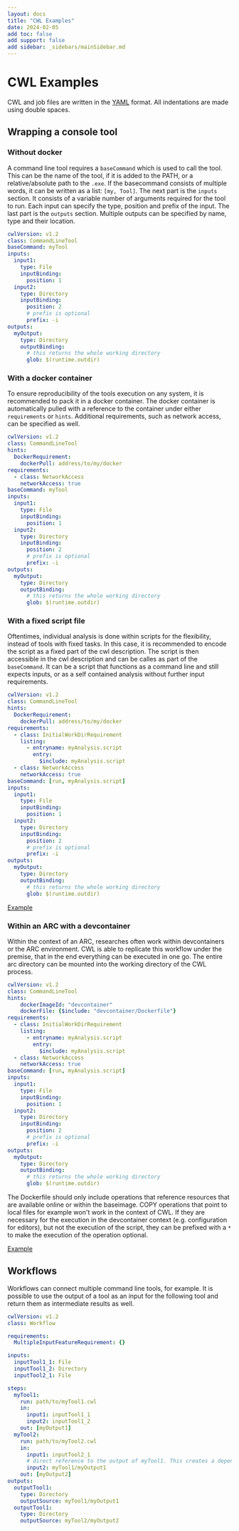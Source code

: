 ```yaml
---
layout: docs
title: "CWL Examples"
date: 2024-02-05
add toc: false
add support: false
add sidebar: _sidebars/mainSidebar.md
---
```


# CWL Examples

CWL and job files are written in the [YAML](https://en.wikipedia.org/wiki/YAML) format. All indentations 
are made using double spaces.

## Wrapping a console tool
### Without docker

A command line tool requires a `baseCommand` which is used to call the tool. This can be 
the name of the tool, if it is added to the PATH, or a relative/absolute path to the `.exe`. 
If the basecommand consists of multiple words, it can be written as a list: `[my, Tool]`. The next part is the `inputs` 
section. It consists of a variable number of arguments required for the tool to run. Each input can specify 
the type, position and prefix of the input. The last part is the `outputs` section. Multiple outputs can be specified by 
name, type and their location.

```yaml
cwlVersion: v1.2
class: CommandLineTool
baseCommand: myTool
inputs:
  input1:
    type: File
    inputBinding:
      position: 1
  input2:
    type: Directory
    inputBinding:
      position: 2
      # prefix is optional
      prefix: -i
outputs:
  myOutput:
    type: Directory
    outputBinding:
      # this returns the whole working directory
      glob: $(runtime.outdir)
```

### With a docker container

To ensure reproducibility of the tools execution on any system, it is recommended to pack it in a docker 
container. The docker container is automatically pulled with a reference to the container under 
either `requirements` or `hints`. Additional requirements, such as network access, can be specified as well.

```yaml
cwlVersion: v1.2
class: CommandLineTool
hints:
  DockerRequirement:
    dockerPull: address/to/my/docker
requirements:
  - class: NetworkAccess
    networkAccess: true
baseCommand: myTool
inputs:
  input1:
    type: File
    inputBinding:
      position: 1
  input2:
    type: Directory
    inputBinding:
      position: 2
      # prefix is optional
      prefix: -i
outputs:
  myOutput:
    type: Directory
    outputBinding:
      # this returns the whole working directory
      glob: $(runtime.outdir)
```

### With a fixed script file

Oftentimes, individual analysis is done within scripts for the flexibility, instead of tools with 
fixed tasks. In this case, it is recommended to encode the script as a fixed part of the cwl description. 
The script is then accessible in the cwl description and can be calles as part of the `baseCommand`. It can be 
a script that functions as a command line and still expects inputs, or as a self contained analysis without further input requirements.

```yaml
cwlVersion: v1.2
class: CommandLineTool
hints:
  DockerRequirement:
    dockerPull: address/to/my/docker
requirements:
  - class: InitialWorkDirRequirement
    listing:
      - entryname: myAnalysis.script
        entry:
          $include: myAnalysis.script
  - class: NetworkAccess
    networkAccess: true
baseCommand: [run, myAnalysis.script]
inputs:
  input1:
    type: File
    inputBinding:
      position: 1
  input2:
    type: Directory
    inputBinding:
      position: 2
      # prefix is optional
      prefix: -i
outputs:
  myOutput:
    type: Directory
    outputBinding:
      # this returns the whole working directory
      glob: $(runtime.outdir)
```
[Example](https://git.nfdi4plants.org/muehlhaus/ArcPrototype/-/tree/CWLExamples/workflows/FixedScript)
### Within an ARC with a devcontainer

Within the context of an ARC, researches often work within devcontainers or the ARC environment. CWL is able to replicate 
this workflow under the premise, that in the end everything can be executed in one go. The entire arc directory can be mounted 
into the working directory of the CWL process.

```yaml
cwlVersion: v1.2
class: CommandLineTool
hints:
    dockerImageId: "devcontainer"
    dockerFile: {$include: "devcontainer/Dockerfile"}
requirements:
  - class: InitialWorkDirRequirement
    listing:
      - entryname: myAnalysis.script
        entry:
          $include: myAnalysis.script
  - class: NetworkAccess
    networkAccess: true
baseCommand: [run, myAnalysis.script]
inputs:
  input1:
    type: File
    inputBinding:
      position: 1
  input2:
    type: Directory
    inputBinding:
      position: 2
      # prefix is optional
      prefix: -i
outputs:
  myOutput:
    type: Directory
    outputBinding:
      # this returns the whole working directory
      glob: $(runtime.outdir)
```
The Dockerfile should only include operations that reference resources that are available online or within the baseimage. COPY operations that point to local files for 
example won't work in the context of CWL. If they are necessary for the execution in the devcontainer context (e.g. configuration for editors), but not the execution of the script, they 
can be prefixed with a `*` to make the execution of the operation optional.

[Example](https://git.nfdi4plants.org/muehlhaus/ArcPrototype/-/tree/CWLExamples/workflows/Devcontainer)
## Workflows

Workflows can connect multiple command line tools, for example. It is possible to use the output of a 
tool as an input for the following tool and return them as intermediate results as well.

```yaml
cwlVersion: v1.2
class: Workflow

requirements:
  MultipleInputFeatureRequirement: {}

inputs:
  inputTool1_1: File
  inputTool1_2: Directory
  inputTool2_1: File

steps:
  myTool1:
    run: path/to/myTool1.cwl
    in:
      input1: inputTool1_1
      input2: inputTool1_2
    out: [myOutput1]
  myTool2:
    run: path/to/myTool2.cwl
    in:
      input1: inputTool2_1
      # direct reference to the output of myTool1. This creates a dependency.
      input2: myTool1/myOutput1
    out: [myOutput2]
outputs:
  outputTool1:
    type: Directory
    outputSource: myTool1/myOutput1
  outputTool1:
    type: Directory
    outputSource: myTool2/myOutput2
```